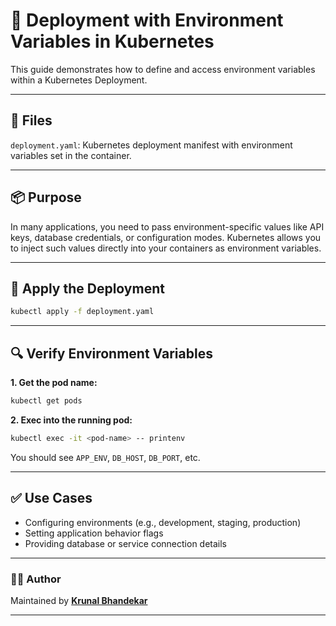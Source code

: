 # 📘 Deployment with Environment Variables in Kubernetes

This guide demonstrates how to define and access environment variables within a Kubernetes Deployment.

---

## 📁 Files

`deployment.yaml`: Kubernetes deployment manifest with environment variables set in the container.

---

## 📦 Purpose

In many applications, you need to pass environment-specific values like API keys, database credentials, or configuration modes. Kubernetes allows you to inject such values directly into your containers as environment variables.

---

## 🚀 Apply the Deployment

```bash
kubectl apply -f deployment.yaml
```

---

## 🔍 Verify Environment Variables

**1. Get the pod name:**

```bash
kubectl get pods
```

**2. Exec into the running pod:**

```bash
kubectl exec -it <pod-name> -- printenv
```

You should see `APP_ENV`, `DB_HOST`, `DB_PORT`, etc.

---

## ✅ Use Cases

- Configuring environments (e.g., development, staging, production)
- Setting application behavior flags
- Providing database or service connection details

---

### 👨‍💻 Author

Maintained by **[Krunal Bhandekar](https://www.linkedin.com/in/krunal-bhandekar/)**

---
